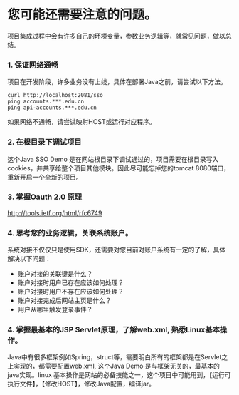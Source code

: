 # 您可能还需要注意的问题。

项目集成过程中会有许多自己的环境变量，参数业务逻辑等，就常见问题，做以总结。

### 1. 保证网络通畅

项目在开发阶段，许多业务没有上线，具体在部署Java之前，请尝试以下方法。

```
curl http://localhost:2081/sso
ping accounts.***.edu.cn
ping api-accounts.***.edu.cn
```
如果网络不通畅，请尝试映射HOST或运行对应程序。

### 2. 在根目录下调试项目

这个Java SSO Demo 是在网站根目录下调试通过的，项目需要在根目录写入cookies，并共享给整个项目其他模块。因此尽可能忘掉您的tomcat 8080端口，重新开启一个全新的项目。

### 3. 掌握Oauth 2.0 原理

http://tools.ietf.org/html/rfc6749

### 4. 思考您的业务逻辑，关联系统账户。

系统对接不仅仅只是使用SDK，还需要对您目前对账户系统有一定的了解，具体解决以下问题：

* 账户对接的关联键是什么？
* 账户对接时用户已存在应该如何处理？
* 账户对接时用户不存在应该如何处理？
* 账户对接完成后网站主页是什么？
* 用户从哪里触发登录事件？

### 4. 掌握最基本的JSP Servlet原理，了解web.xml, 熟悉Linux基本操作。

Java中有很多框架例如Spring，struct等，需要明白所有的框架都是在Servlet之上实现的，都需要配置web.xml, 这个Java Demo 是与框架无关的，最基本的java实现。linux 基本操作是网站的必备技能之一，这个项目中可能用到，【运行可执行文件】，【修改HOST】，修改Java配置，编译jar。



